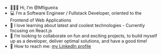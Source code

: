 - 🙋🏼‍♂️ Hi, I’m @Mfigueira
- 💻 I’m a Software Engineer / Fullstack Developer, oriented to the Frontend of Web Applications 
- 🌱 I love learning about latest and coolest technologies - Currently focusing on React.js
- 👀 I’m looking to collaborate on fun and exciting projects, to build myself up as a developer, deliver optimal solutions, and have a good time!
- 💬 How to reach me: [my LinkedIn profile](https://www.linkedin.com/in/manuel-figueira-77389390/) 

<!---
Mfigueira/Mfigueira is a ✨ special ✨ repository because its `README.md` (this file) appears on your GitHub profile.
You can click the Preview link to take a look at your changes.
--->
